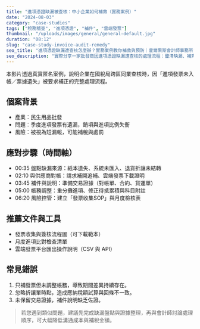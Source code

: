 ```yaml
---
title: "進項憑證缺漏被查核：中小企業如何補救（實務案例）"
date: "2024-08-03"
category: "case-studies"
tags: ["稅務稽查", "進項憑證", "補件", "雲端發票"]
thumbnail: "/uploads/images/general/general-default.jpg"
duration: "08:12"
slug: "case-study-invoice-audit-remedy"
seo_title: "進項憑證缺漏遭查核怎麼辦？實務案例教你補救與預防｜霍爾果斯會計師事務所"
seo_description: "實際分享一家批發商因進項憑證缺漏遭查核的處理流程：釐清缺漏、補齊單據、與會計師調整帳務，並建立長期預防機制。"
---
```


本影片透過真實匿名案例，說明企業在國稅局跨區同業查核時，因「進項發票未入帳／票據遺失」被要求補正的完整處理流程。

## 個案背景

- 產業：民生用品批發
- 問題：季度進項發票有遺漏，銷項與進項比例失衡
- 風險：被視為短漏報，可能補稅與處罰

## 應對步驟（時間軸）

- 00:35 盤點缺漏來源：紙本遺失、系統未匯入、退貨折讓未結轉
- 02:10 與供應商對帳：請求補開追補、雲端發票下載證明
- 03:45 補件與說明：準備交易證據（對帳單、合約、貨運單）
- 05:00 帳務調整：重分攤進項、修正待抵累積與科目附註
- 06:20 風險控管：建立「發票收集SOP」與月度檢核表

## 推薦文件與工具

- 發票收集與簽核流程圖（可下載範本）
- 月度進項比對檢查清單
- 雲端發票平台匯出操作說明（CSV 與 API）

## 常見錯誤

1. 只補發票但未調整帳務，導致期間差異持續存在。
2. 忽略折讓單時點，造成應納稅額試算與回條不一致。
3. 未保留交易證據，補件說明缺乏佐證。

> 若您遇到類似問題，建議先完成缺漏盤點與證據整理，再與會計師討論處理順序，可大幅降低溝通成本與補稅金額。

